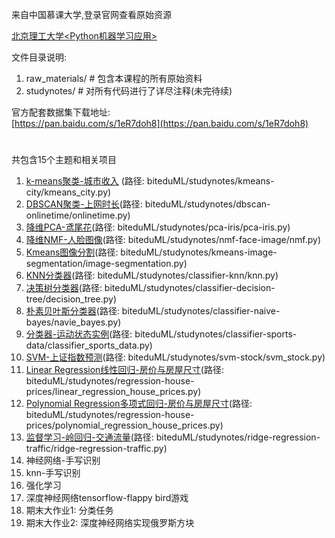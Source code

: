来自中国慕课大学,登录官网查看原始资源

[北京理工大学<Python机器学习应用>](http://www.icourse163.org/course/BIT-1001872001)

文件目录说明:
1. raw_materials/  \# 包含本课程的所有原始资料
2. studynotes/ \# 对所有代码进行了详尽注释(未完待续)

官方配套数据集下载地址:  
[https://pan.baidu.com/s/1eR7doh8](https://pan.baidu.com/s/1eR7doh8)

#
共包含15个主题和相关项目

01. [k-means聚类-城市收入](https://github.com/bigablecat/biteduML/blob/master/studynotes/kmeans-city/kmeans_city.py) (路径: biteduML/studynotes/kmeans-city/kmeans_city.py)
02. [DBSCAN聚类-上网时长](https://github.com/bigablecat/biteduML/blob/master/studynotes/dbscan-onlinetime/dbscan_onlinetime.py)(路径: biteduML/studynotes/dbscan-onlinetime/onlinetime.py)
03. [降维PCA-鸢尾花](https://github.com/bigablecat/biteduML/blob/master/studynotes/pca-iris/pca_iris.py)(路径: biteduML/studynotes/pca-iris/pca-iris.py)
04. [降维NMF-人脸图像](https://github.com/bigablecat/biteduML/blob/master/studynotes/nmf-face-image/nmf_face_image.py)(路径: biteduML/studynotes/nmf-face-image/nmf.py)
05. [Kmeans图像分割](https://github.com/bigablecat/biteduML/blob/master/studynotes/kmeans-image-segmentation/kmeans_image_segment.py)(路径: biteduML/studynotes/kmeans-image-segmentation/image-segmentation.py)
06. [KNN分类器](https://github.com/bigablecat/biteduML/blob/master/studynotes/classifier-knn/knn.py)(路径: biteduML/studynotes/classifier-knn/knn.py)
07. [决策树分类器](https://github.com/bigablecat/biteduML/blob/master/studynotes/classifier-decision-tree/decision_tree.py)(路径: biteduML/studynotes/classifier-decision-tree/decision_tree.py)
08. [朴素贝叶斯分类器](https://github.com/bigablecat/biteduML/blob/master/studynotes/classifier-naive-bayes/navie_bayes.py)(路径: biteduML/studynotes/classifier-naive-bayes/navie_bayes.py)
09. [分类器-运动状态实例](https://github.com/bigablecat/biteduML/blob/master/studynotes/classifier-sports-data/classifier_sports_data.py)(路径: biteduML/studynotes/classifier-sports-data/classifier_sports_data.py)
10. [SVM-上证指数预测](https://github.com/bigablecat/biteduML/blob/master/studynotes/svm-stock/svm_stock.py)(路径: biteduML/studynotes/svm-stock/svm_stock.py)
11. [Linear Regression线性回归-房价与房屋尺寸](https://github.com/bigablecat/biteduML/blob/master/studynotes/regression-house-prices/linear_regression_house_prices.py)(路径: biteduML/studynotes/regression-house-prices/linear_regression_house_prices.py)
12. [Polynomial Regression多项式回归-房价与房屋尺寸](https://github.com/bigablecat/biteduML/blob/master/studynotes/regression-house-prices/polynomial_regression_house_prices.py)(路径: biteduML/studynotes/regression-house-prices/polynomial_regression_house_prices.py)
13. [监督学习-岭回归-交通流量](https://github.com/bigablecat/biteduML/blob/master/studynotes/ridge-regression-traffic/ridge-regression-traffic.py)(路径: biteduML/studynotes/ridge-regression-traffic/ridge-regression-traffic.py)
14. 神经网络-手写识别
15. knn-手写识别
16. 强化学习
17. 深度神经网络tensorflow-flappy bird游戏
18. 期末大作业1: 分类任务
19. 期末大作业2: 深度神经网络实现俄罗斯方块
